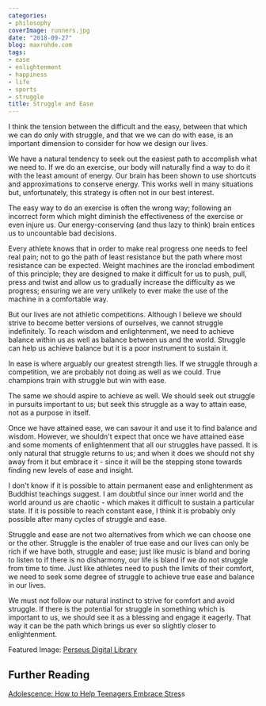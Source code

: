 ```yaml
---
categories:
- philosophy
coverImage: runners.jpg
date: "2018-09-27"
blog: maxrohde.com
tags:
- ease
- enlightenment
- happiness
- life
- sports
- struggle
title: Struggle and Ease
---
```


I think the tension between the difficult and the easy, between that which we can do only with struggle, and that we we can do with ease, is an important dimension to consider for how we design our lives.

We have a natural tendency to seek out the easiest path to accomplish what we need to. If we do an exercise, our body will naturally find a way to do it with the least amount of energy. Our brain has been shown to use shortcuts and approximations to conserve energy. This works well in many situations but, unfortunately, this strategy is often not in our best interest.

The easy way to do an exercise is often the wrong way; following an incorrect form which might diminish the effectiveness of the exercise or even injure us. Our energy-conserving (and thus lazy to think) brain entices us to uncountable bad decisions.

Every athlete knows that in order to make real progress one needs to feel real pain; not to go the path of least resistance but the path where most resistance can be expected. Weight machines are the ironclad embodiment of this principle; they are designed to make it difficult for us to push, pull, press and twist and allow us to gradually increase the difficulty as we progress; ensuring we are very unlikely to ever make the use of the machine in a comfortable way.

But our lives are not athletic competitions. Although I believe we should strive to become better versions of ourselves, we cannot struggle indefinitely. To reach wisdom and enlightenment, we need to achieve balance within us as well as balance between us and the world. Struggle can help us achieve balance but it is a poor instrument to sustain it.

In ease is where arguably our greatest strength lies. If we struggle through a competition, we are probably not doing as well as we could. True champions train with struggle but win with ease.

The same we should aspire to achieve as well. We should seek out struggle in pursuits important to us; but seek this struggle as a way to attain ease, not as a purpose in itself.

Once we have attained ease, we can savour it and use it to find balance and wisdom. However, we shouldn't expect that once we have attained ease and some moments of enlightenment that all our struggles have passed. It is only natural that struggle returns to us; and when it does we should not shy away from it but embrace it - since it will be the stepping stone towards finding new levels of ease and insight.

I don't know if it is possible to attain permanent ease and enlightenment as Buddhist teachings suggest. I am doubtful since our inner world and the world around us are chaotic - which makes it difficult to sustain a particular state. If it is possible to reach constant ease, I think it is probably only possible after many cycles of struggle and ease.

Struggle and ease are not two alternatives from which we can choose one or the other. Struggle is the enabler of true ease and our lives can only be rich if we have both, struggle and ease; just like music is bland and boring to listen to if there is no disharmony, our life is bland if we do not struggle from time to time. Just like athletes need to push the limits of their comfort, we need to seek some degree of struggle to achieve true ease and balance in our lives.

We must not follow our natural instinct to strive for comfort and avoid struggle. If there is the potential for struggle in something which is important to us, we should see it as a blessing and engage it eagerly. That way it can be the path which brings us ever so slightly closer to enlightenment.

Featured Image: [Perseus Digital Library](http://www.perseus.tufts.edu/hopper/image?img=Perseus:image:1990.05.0511)

## Further Reading

[Adolescence: How to Help Teenagers Embrace Stres](https://www.nytimes.com/2018/09/19/well/family/how-to-help-teenagers-embrace-stress.html)s